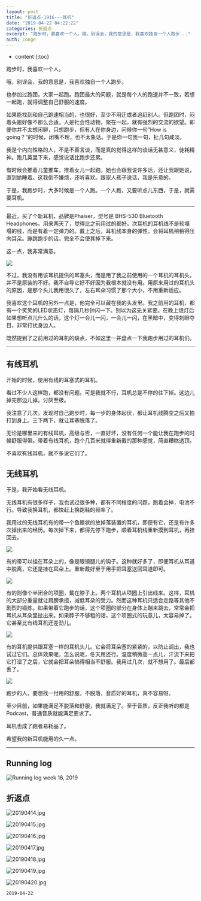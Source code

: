 ```yaml
---
layout: post
title: "折返点-1916---耳机"
date: "2019-04-22 04:22:22"
categories: 折返点
excerpt: "跑步时，我喜欢一个人。哦，别误会，我的意思是，我喜欢独自一个人跑步..."
auth: conge
---
```

* content
{:toc}

跑步时，我喜欢一个人。

哦，别误会，我的意思是，我喜欢独自一个人跑步。

也参加过跑团，大家一起跑。跑团最大的问题，就是每个人的跑速并不一致，若想一起跑，就得调整自己舒服的速度。

如果能找到和自己跑速相当的，也很好，至少不用迁或者追赶别人。但跑团时，闷着头跑好像不那么合适。人是社会性动物，聚在一起，就有强烈的交流的欲望。即便你并不太想闲聊，只想跑步，但有人在你身边，问候你一句”How is going？“的时候，闭嘴不理，也不太象话。于是你一句我一句，扯几句咸淡。

我是个内向性格的人，不是不善言谈，而是真的觉得这样的谈话无甚意义，徒耗精神。跑几英里下来，感觉说话比跑步还累。

有时候会推着儿童推车，推着女儿一起跑。她也会跟我说许多话，还让我跟她说，直到她睡着。这我倒不嫌烦，还听喜欢。跟家人孩子说话，我是乐意的。

于是，我跑步时，大多时候是一个人跑。一个人跑，又要听点儿东西，于是，就需要耳机。

--------------

最近，买了个新耳机，品牌是Phaiser，型号是 BHS-530 Bluetooth Headphones。用来两天了，觉得比之前用过的都好。次耳机的耳机线不是软塌塌的线，而是有着一定弹力的。戴上之后，耳机线本身的弹性，会将耳机稍稍得压向耳朵。蹦跳跑步的话，完全不会使其掉下来。

这一点，我非常满意。

![](/assets/images/折返点/118382-57d8be61987a05fc.png)

不过，我没有用该耳机提供的耳塞头，而是用了我之前使用的一个耳机的耳机头。并不是原装的不好。我不自导它好不好因为我根本就没有用。用原来用过的耳机头的原因，是那个头儿我用很久了，左右耳朵习惯了那个大小，不用重新适应。

我喜欢这个耳机的另外一点是，他完全可以藏在我的头发里。我之前用的耳机，都有一个笑笑的LED状态灯，每隔几秒钟闪一下。别以为这无关紧要。在晚上熄灯后如果想听点儿什么的话，这个灯一会儿一闪，一会儿一闪，在黑暗中，变得刺眼夺目，非常打扰身边人。

既然提到了之前用过的耳机的缺点，不如这里一并盘点一下我跑步用过的耳机们。


----

## 有线耳机

开始的时候，使用有线的耳塞式的耳机。

看过不少人这样跑，都没有问题。可是我就不行，耳机总是不停的往下掉。这边儿掉完那边儿掉。讨厌至极。

我注意了几次，发现时自己跑步时，每一步的身体起伏，都让耳机线腾空之后又拍打到身上。三下两下，就让耳塞脱落了。

无论是哪里来的有线耳机，高级与否，一直好坏，没有任何一个能让我在跑步的时候舒服得带。带着有线耳机，跑个几百米就得重新戴的那种感觉，简直糟糕透顶。

不喜欢有线耳机，就不多说它们了。

## 无线耳机

于是，我开始看无线耳机。

无线耳机有很多样子，我也试过很多种，都有不同程度的问题，跑着会掉，电池不行。导致我换耳机，都快赶上换跑鞋的频率了。

我用过的无线耳机有的带一个鱼鳍状的放掉落装置的耳机，即便有它，还是有许多次掉出来的经历。每次掉下来，都得先停下跑步，顺着耳机线重新摸到耳机，再挂回去。

![](/assets/images/折返点/118382-a50574f043408f63.png)

有的带可以挂在耳朵上的，像是眼镜腿儿的钩子。这种就好多了，即便耳机从耳道中脱离，它还是挂在耳朵上。重新戴好至于用手把耳塞送回耳道即可。

![](/assets/images/折返点/118382-5b38c414908b9631.png)

有的则像个半闭合的项圈，戴在脖子上。两个耳机从项圈上引出线来。这样，耳机的大部分重量就让肩膀承担，减低耳朵的受力。然而这种耳机只适合走路等其他不剧烈的锻炼。如果带着它跑步的话，这个项圈的部分在身体上蹦来跳去，常常会把耳机从耳朵里扯出来。如果脖子不够粗的话，这个项圈式的玩意儿，太容易掉了。它甚至比有线耳机还差劲儿。

![ ](/assets/images/折返点/118382-103f7af108e4586d.png)

有的耳机提供跟耳塞一样的耳机头儿。它会将耳朵塞的紧紧的，以防止调出，我也试过它们。总体效果呢，怎么说呢，冬天用还行。温度稍微高一点儿，汗流下来把它打湿了之后，它就会把耳朵搞得相当不舒服。我用过几次，就不想用了。最后都丢了。

![ ](/assets/images/折返点/118382-d8e47815ea81bcd7.png)

跑步的人，要想找一付用的舒服，不脱落，音质好的耳机，真不容易呀。

至少目前，如果能满足不脱落和舒服，我就满足了。至于音质，反正我听的都是Podcast，普通音质就能满足要求了。

耳机也成了跑者易耗品了。

希望我的新耳机能用的久一点。

-----------------

## Running log
![Running log week 16, 2019](/assets/images/折返点/118382-dbd997e25c590a66.png)

## 折返点

![20190414.jpg](/assets/images/折返点/118382-21adeba3a8eab3b7.jpg)

![20190415.jpg](/assets/images/折返点/118382-cdc0c46588458d1d.jpg)

![20190416.jpg](/assets/images/折返点/118382-a6e7e94cc3748a54.jpg)

![20190417.jpg](/assets/images/折返点/118382-2cc36fe09ab09c14.jpg)

![20190418.jpg](/assets/images/折返点/118382-6afb3ceb701e7214.jpg)

![20190419.jpg](/assets/images/折返点/118382-d1c297dff1436c83.jpg)

![20190420.jpg](/assets/images/折返点/118382-5f015edfa07a9640.jpg)
```
2019-04-22
```
